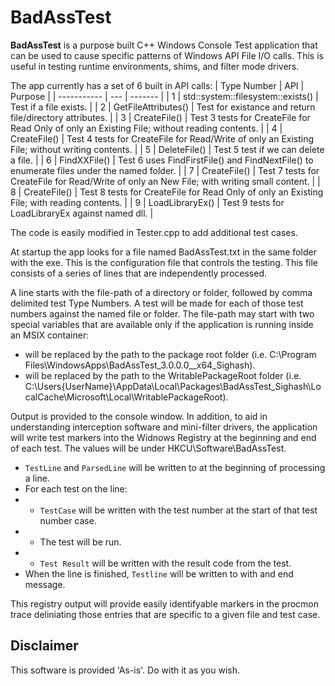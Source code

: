 # BadAssTest

**BadAssTest** is a purpose built C++ Windows Console Test application that can be used to cause specific patterns of Windows API File I/O calls.
This is useful in testing runtime environments, shims, and filter mode drivers.

The app currently has a set of 6 built in API calls:
| Type Number | API | Purpose |
| ----------- | --- | ------- |
| 1 | std::system::filesystem::exists() | Test if a file exists. |
| 2 | GetFileAttributes() | Test for existance and return file/directory attributes. |
| 3 | CreateFile() | Test 3 tests for CreateFile for Read Only of only an Existing File; without reading contents. |
| 4 | CreateFile() | Test 4 tests for CreateFile for Read/Write of only an Existing File; without writing contents. |
| 5 | DeleteFile() | Test 5 test if we can delete a file. |
| 6 | FindXXFile() | Test 6 uses FindFirstFile() and FindNextFile() to enumerate files under the named folder. |
| 7 | CreateFile() | Test 7 tests for CreateFile for Read/Write of only an New File; with writing small content. |
| 8 | CreateFile() | Test 8 tests for CreateFile for Read Only of only an Existing File; with reading contents. |
| 9 | LoadLibraryEx() | Test 9 tests for LoadLibraryEx against named dll.  |

The code is easily modified in Tester.cpp to add additional test cases.

At startup the app looks for a file named BadAssTest.txt in the same folder with the exe.  This is the configuration file that controls the testing.
This file consists of a series of lines that are independently processed.

A line starts with the file-path of a directory or folder, followed by comma delimited test Type Numbers.  A test will be made for each of those test numbers against the named file or folder.
The file-path may start with two special variables that are available only if the application is running inside an MSIX container:

* **<Root>** will be replaced by the path to the package root folder (i.e. C:\Program Files\WindowsApps\BadAssTest_3.0.0.0__x64_Sighash).
* **<WritablePackageRoot>** will be replaced by the path to the WritablePackageRoot folder (i.e. C:\Users\{UserName}\AppData\Local\Packages\BadAssTest_Sighash\LocalCache\Microsoft\Local\WritablePackageRoot).

Output is provided to the console window.  In addition, to aid in understanding interception software and mini-filter drivers, the application will write test markers into the Widnows Registry at the beginning and end of each test.
The values will be under HKCU\Software\BadAssTest.  
* `TestLine` and `ParsedLine` will be written to at the beginning of processing a line.  
* For each test on the line:
* * `TestCase` will be written with the test number at the start of that test number case.
* * The test will be run.
* * `Test Result` will be written with the result code from the test.
* When the line is finished, `Testline` will be written to with and end message.

This registry output will provide easily identifyable markers in the procmon trace deliniating those entries that are specific to a given file and test case.

## Disclaimer
This software is provided 'As-is'. Do with it as you wish.
